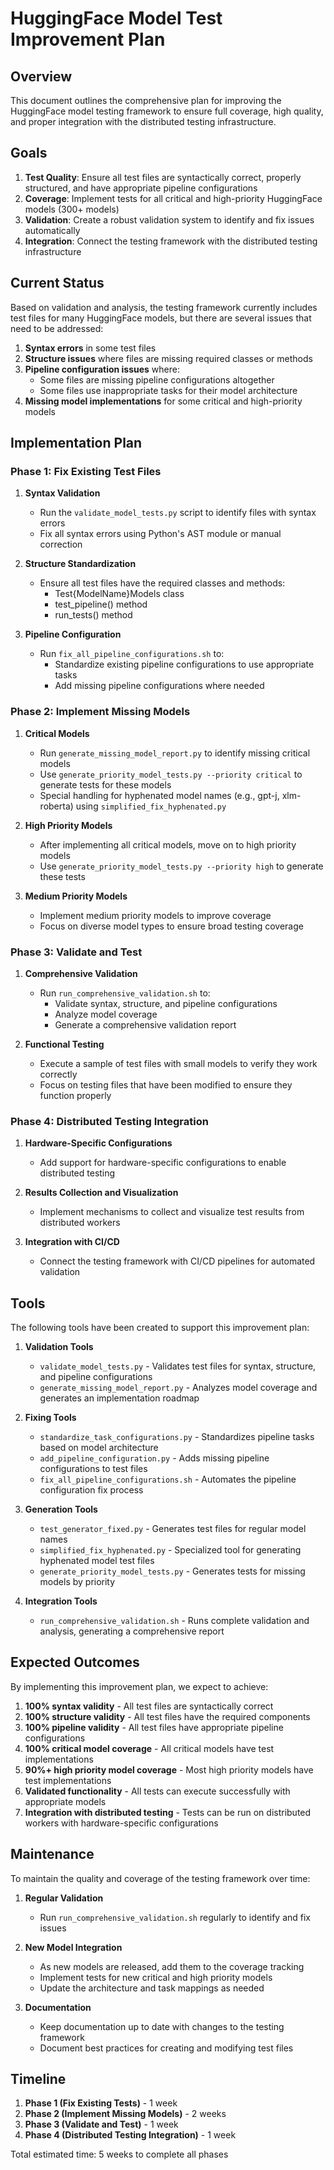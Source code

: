 # HuggingFace Model Test Improvement Plan

## Overview

This document outlines the comprehensive plan for improving the HuggingFace model testing framework to ensure full coverage, high quality, and proper integration with the distributed testing infrastructure.

## Goals

1. **Test Quality**: Ensure all test files are syntactically correct, properly structured, and have appropriate pipeline configurations
2. **Coverage**: Implement tests for all critical and high-priority HuggingFace models (300+ models)
3. **Validation**: Create a robust validation system to identify and fix issues automatically
4. **Integration**: Connect the testing framework with the distributed testing infrastructure

## Current Status

Based on validation and analysis, the testing framework currently includes test files for many HuggingFace models, but there are several issues that need to be addressed:

1. **Syntax errors** in some test files
2. **Structure issues** where files are missing required classes or methods
3. **Pipeline configuration issues** where:
   - Some files are missing pipeline configurations altogether
   - Some files use inappropriate tasks for their model architecture
4. **Missing model implementations** for some critical and high-priority models

## Implementation Plan

### Phase 1: Fix Existing Test Files

1. **Syntax Validation**
   - Run the `validate_model_tests.py` script to identify files with syntax errors
   - Fix all syntax errors using Python's AST module or manual correction

2. **Structure Standardization**
   - Ensure all test files have the required classes and methods:
     - Test{ModelName}Models class
     - test_pipeline() method
     - run_tests() method

3. **Pipeline Configuration**
   - Run `fix_all_pipeline_configurations.sh` to:
     - Standardize existing pipeline configurations to use appropriate tasks
     - Add missing pipeline configurations where needed

### Phase 2: Implement Missing Models

1. **Critical Models**
   - Run `generate_missing_model_report.py` to identify missing critical models
   - Use `generate_priority_model_tests.py --priority critical` to generate tests for these models
   - Special handling for hyphenated model names (e.g., gpt-j, xlm-roberta) using `simplified_fix_hyphenated.py`

2. **High Priority Models**
   - After implementing all critical models, move on to high priority models
   - Use `generate_priority_model_tests.py --priority high` to generate these tests

3. **Medium Priority Models**
   - Implement medium priority models to improve coverage
   - Focus on diverse model types to ensure broad testing coverage

### Phase 3: Validate and Test

1. **Comprehensive Validation**
   - Run `run_comprehensive_validation.sh` to:
     - Validate syntax, structure, and pipeline configurations
     - Analyze model coverage
     - Generate a comprehensive validation report

2. **Functional Testing**
   - Execute a sample of test files with small models to verify they work correctly
   - Focus on testing files that have been modified to ensure they function properly

### Phase 4: Distributed Testing Integration

1. **Hardware-Specific Configurations**
   - Add support for hardware-specific configurations to enable distributed testing

2. **Results Collection and Visualization**
   - Implement mechanisms to collect and visualize test results from distributed workers

3. **Integration with CI/CD**
   - Connect the testing framework with CI/CD pipelines for automated validation

## Tools

The following tools have been created to support this improvement plan:

1. **Validation Tools**
   - `validate_model_tests.py` - Validates test files for syntax, structure, and pipeline configurations
   - `generate_missing_model_report.py` - Analyzes model coverage and generates an implementation roadmap

2. **Fixing Tools**
   - `standardize_task_configurations.py` - Standardizes pipeline tasks based on model architecture
   - `add_pipeline_configuration.py` - Adds missing pipeline configurations to test files
   - `fix_all_pipeline_configurations.sh` - Automates the pipeline configuration fix process

3. **Generation Tools**
   - `test_generator_fixed.py` - Generates test files for regular model names
   - `simplified_fix_hyphenated.py` - Specialized tool for generating hyphenated model test files
   - `generate_priority_model_tests.py` - Generates tests for missing models by priority

4. **Integration Tools**
   - `run_comprehensive_validation.sh` - Runs complete validation and analysis, generating a comprehensive report

## Expected Outcomes

By implementing this improvement plan, we expect to achieve:

1. **100% syntax validity** - All test files are syntactically correct
2. **100% structure validity** - All test files have the required components
3. **100% pipeline validity** - All test files have appropriate pipeline configurations
4. **100% critical model coverage** - All critical models have test implementations
5. **90%+ high priority model coverage** - Most high priority models have test implementations
6. **Validated functionality** - All tests can execute successfully with appropriate models
7. **Integration with distributed testing** - Tests can be run on distributed workers with hardware-specific configurations

## Maintenance

To maintain the quality and coverage of the testing framework over time:

1. **Regular Validation**
   - Run `run_comprehensive_validation.sh` regularly to identify and fix issues

2. **New Model Integration**
   - As new models are released, add them to the coverage tracking
   - Implement tests for new critical and high priority models
   - Update the architecture and task mappings as needed

3. **Documentation**
   - Keep documentation up to date with changes to the testing framework
   - Document best practices for creating and modifying test files

## Timeline

1. **Phase 1 (Fix Existing Tests)** - 1 week
2. **Phase 2 (Implement Missing Models)** - 2 weeks
3. **Phase 3 (Validate and Test)** - 1 week
4. **Phase 4 (Distributed Testing Integration)** - 1 week

Total estimated time: 5 weeks to complete all phases